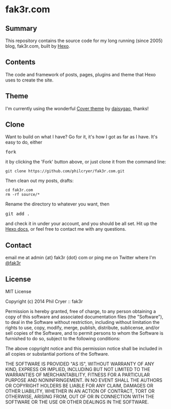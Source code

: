 fak3r.com
=========

## Summary

This repository contains the source code for my long running (since 2005) blog, fak3r.com, built by [Hexo](http://hexo.io/).

## Contents

The code and framework of posts, pages, plugins and theme that Hexo uses to create the site.

## Theme

I'm currently using the wonderful [Cover theme](https://github.com/daisygao/hexo-themes-cover) by [daisygao](daisygao.com), thanks!

## Clone

Want to build on what I have? Go for it, it's how I got as far as I have. It's easy to do, either <pre>fork</pre> it by clicking the 'Fork' button above, or just clone it from the command line:

    git clone https://github.com/philcryer/fak3r.com.git

Then clean out my posts, drafts:

    cd fak3r.com
    rm -rf source/*

Rename the directory to whatever you want, then <pre>git add .</pre> and check it in under your account, and you should be all set. Hit up the [Hexo docs](http://hexo.io/docs/), or feel free to contact me with any questions.

## Contact

email me at admin {at} fak3r {dot} com or ping me on Twitter where I'm [@fak3r](https://twitter.com/fak3r)

## License 

MIT License

Copyright (c) 2014 Phil Cryer :: fak3r

Permission is hereby granted, free of charge, to any person obtaining a copy of this software and associated documentation files (the "Software"), to deal in the Software without restriction, including without limitation the rights to use, copy, modify, merge, publish, distribute, sublicense, and/or sell copies of the Software, and to permit persons to whom the Software is furnished to do so, subject to the following conditions:

The above copyright notice and this permission notice shall be included in all copies or substantial portions of the Software.

THE SOFTWARE IS PROVIDED "AS IS", WITHOUT WARRANTY OF ANY KIND, EXPRESS OR IMPLIED, INCLUDING BUT NOT LIMITED TO THE WARRANTIES OF MERCHANTABILITY, FITNESS FOR A PARTICULAR PURPOSE AND NONINFRINGEMENT. IN NO EVENT SHALL THE AUTHORS OR COPYRIGHT HOLDERS BE LIABLE FOR ANY CLAIM, DAMAGES OR OTHER LIABILITY, WHETHER IN AN ACTION OF CONTRACT, TORT OR OTHERWISE, ARISING FROM, OUT OF OR IN CONNECTION WITH THE SOFTWARE OR THE USE OR OTHER DEALINGS IN THE SOFTWARE.
